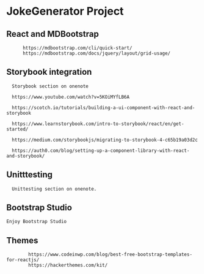 # JokeGenerator Project


## React and MDBootstrap             
          https://mdbootstrap.com/cli/quick-start/
          https://mdbootstrap.com/docs/jquery/layout/grid-usage/
          
     

## Storybook integration

      Storybook section on onenote

      https://www.youtube.com/watch?v=5KOiMYfLB6A

      https://scotch.io/tutorials/building-a-ui-component-with-react-and-storybook

      https://www.learnstorybook.com/intro-to-storybook/react/en/get-started/

      https://medium.com/storybookjs/migrating-to-storybook-4-c65b19a03d2c

      https://auth0.com/blog/setting-up-a-component-library-with-react-and-storybook/


## Unitttesting

      Unittesting section on onenote.
      


## Bootstrap Studio

    Enjoy Bootstrap Studio
    
    
     
## Themes
            https://www.codeinwp.com/blog/best-free-bootstrap-templates-for-reactjs/
            https://hackerthemes.com/kit/

